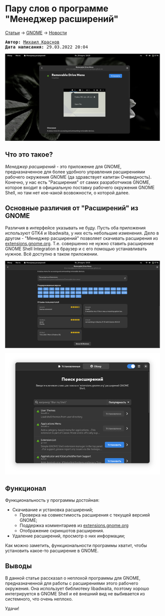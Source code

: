 # Пару слов о программе "Менеджер расширений"

[Статьи](../../stats.md) -> [GNOME](../README.md) -> [Новости](README.md)

<pre>
<strong>Автор:</strong> <a href="/LinuxSovet/Group/authors.d/Linuxoid85.html">Михаил Краснов</a>
<strong>Дата написания:</strong> 29.03.2022 20:04
</pre>

![](pic/extension-app.png)

## Что это такое?

*Менеджер расширений* - это приложение для GNOME, предназначенное для более удобного управления расширениями рабочего окружения GNOME (да здравствует капитан Очевидность). Конечно, у нас есть "Расширения" от самих разработчиков GNOME, которое входит в официальную поставку рабочего окружения GNOME Shell, но там нет кое-какой возвожности, о которой далее.

## Основные различия от "Расширений" из GNOME

Различия в интерфейсе указывать не буду. Пусть оба приложения используют GTK4 и libadwaita, у них есть небольшие изменения. Дело в другом - "Менеджер расширений" позволяет скачивать расширения из [extensions.gnome.org](https://extensions.gnome.org). Т.е. совершенно не нужно ставить расширение GNOME Shell Integration в браузер и с его помощью устанавливать нужное. Всё доступно в таком приложении.

![](pic/extensions1.png)

![](pic/extensions2.png)

## Функционал

Функциональность у программы достойная:

- Скачивание и установка расширений;
	- Проверка на совместимость расширения с текущей версией GNOME;
	- Поддержка комментариев из [extensions.gnome.org](https://extensions.gnome.org)
	- Отображение скриншотов расширения.
- Удаление расширений, просмотр о них информации;

Как можно заметить, функциональности программы хватит, чтобы установить какое-то расширение в GNOME.

## Выводы

В данной статье рассказал о неплохой программы для GNOME, предназначенной для работы с расширениями этого рабочего окружения. Она использует библиотеку libadwaita, поэтому хорошо интегрируется в GNOME Shell и её внешний вид не выбивается из системного, что очень неплохо.

Удачи!
